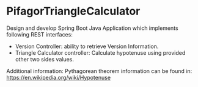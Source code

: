 # PifagorTriangleCalculator

Design and develop Spring Boot Java Application which implements following REST interfaces: 
- Version Controller: ability to retrieve Version Information. 
- Triangle Calculator controller: Calculate hypotenuse using provided other two sides values. 

Additional information: Pythagorean theorem information can be found in: 
https://en.wikipedia.org/wiki/Hypotenuse 
